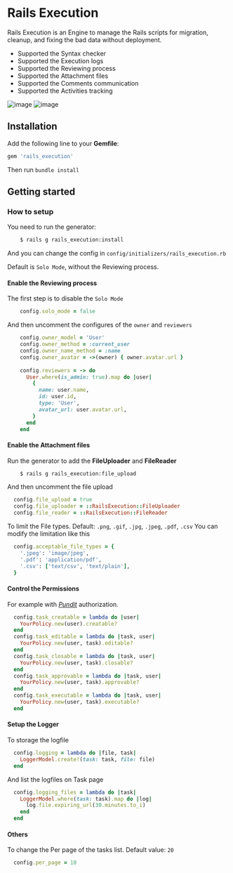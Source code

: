 # Rails Execution
Rails Execution is an Engine to manage the Rails scripts for migration, cleanup, and fixing the bad data without deployment.
- Supported the Syntax checker
- Supported the Execution logs
- Supported the Reviewing process
- Supported the Attachment files
- Supported the Comments communication
- Supported the Activities tracking


![image](https://user-images.githubusercontent.com/6081795/193129359-fc1e8858-c3e7-4376-be1e-ca453890a98d.png)
![image](https://user-images.githubusercontent.com/6081795/193129792-39176d6e-97fa-4a47-8541-30e7169841cd.png)

## Installation

Add the following line to your **Gemfile**:

```ruby
gem 'rails_execution'
```
Then run `bundle install`


## Getting started

### How to setup
You need to run the generator:
```bash
    $ rails g rails_execution:install
```
And you can change the config in `config/initializers/rails_execution.rb`

Default is `Solo Mode`, without the Reviewing process.

#### Enable the Reviewing process
The first step is to disable the  `Solo Mode`
```ruby
    config.solo_mode = false
```
And then uncomment the configures of the `owner` and `reviewers`
```ruby
    config.owner_model = 'User'
    config.owner_method = :current_user
    config.owner_name_method = :name
    config.owner_avatar = ->(owner) { owner.avatar.url }
  
    config.reviewers = -> do
      User.where(is_admin: true).map do |user|
        {
          name: user.name,
          id: user.id,
          type: 'User',
          avatar_url: user.avatar.url,
        }
      end
    end
```

#### Enable the Attachment files
Run the generator to add the **FileUploader** and **FileReader**
```bash
    $ rails g rails_execution:file_upload
```
And then uncomment the file upload
```ruby
  config.file_upload = true
  config.file_uploader = ::RailsExecution::FileUploader
  config.file_reader = ::RailsExecution::FileReader
```
To limit the File types. Default: `.png`, `.gif`, `.jpg`, `.jpeg`, `.pdf`, `.csv`
You can modify the limitation like this
```ruby
  config.acceptable_file_types = {
    '.jpeg': 'image/jpeg',
    '.pdf': 'application/pdf',
    '.csv': ['text/csv', 'text/plain'],
  }
```

#### Control the Permissions
For example with  *[Pundit](https://github.com/varvet/pundit)* authorization.
```ruby
  config.task_creatable = lambda do |user|
    YourPolicy.new(user).creatable?
  end
  config.task_editable = lambda do |task, user|
    YourPolicy.new(user, task).editable?
  end
  config.task_closable = lambda do |task, user|
    YourPolicy.new(user, task).closable?
  end
  config.task_approvable = lambda do |task, user|
    YourPolicy.new(user, task).approvable?
  end
  config.task_executable = lambda do |task, user|
    YourPolicy.new(user, task).executable?
  end
```

#### Setup the Logger
To storage the logfile
```ruby
  config.logging = lambda do |file, task|
    LoggerModel.create!(task: task, file: file)
  end
```
And list the logfiles on Task page
```ruby
  config.logging_files = lambda do |task|
    LoggerModel.where(task: task).map do |log|
      log.file.expiring_url(30.minutes.to_i)
    end
  end
```

#### Others
To change the Per page of the tasks list.
Default value: `20`
```ruby
  config.per_page = 10
```
